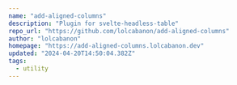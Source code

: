 ```yaml
---
name: "add-aligned-columns"
description: "Plugin for svelte-headless-table"
repo_url: "https://github.com/lolcabanon/add-aligned-columns"
author: "lolcabanon"
homepage: "https://add-aligned-columns.lolcabanon.dev"
updated: "2024-04-20T14:50:04.382Z"
tags: 
  - utility
---
```

